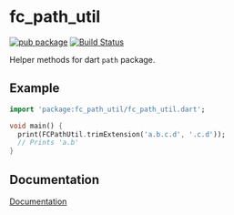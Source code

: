 # fc_path_util

[![pub package](https://img.shields.io/pub/v/fc_path_util.svg)](https://pub.dev/packages/fc_path_util)
[![Build Status](https://github.com/flutter-cavalry/fc_path_util/workflows/Build/badge.svg)](https://github.com/flutter-cavalry/fc_path_util/actions)

Helper methods for dart `path` package.

## Example

```dart
import 'package:fc_path_util/fc_path_util.dart';

void main() {
  print(FCPathUtil.trimExtension('a.b.c.d', '.c.d'));
  // Prints 'a.b'
}
```

## Documentation

[Documentation](https://pub.dev/documentation/fc_path_util/latest/fc_path_util/PathUtil-class.html)
